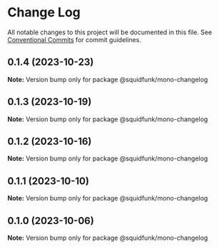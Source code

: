 # Change Log

All notable changes to this project will be documented in this file.
See [Conventional Commits](https://conventionalcommits.org) for commit guidelines.

## 0.1.4 (2023-10-23)

**Note:** Version bump only for package @squidfunk/mono-changelog





## 0.1.3 (2023-10-19)

**Note:** Version bump only for package @squidfunk/mono-changelog





## 0.1.2 (2023-10-16)

**Note:** Version bump only for package @squidfunk/mono-changelog





## 0.1.1 (2023-10-10)

**Note:** Version bump only for package @squidfunk/mono-changelog





## 0.1.0 (2023-10-06)

**Note:** Version bump only for package @squidfunk/mono-changelog
